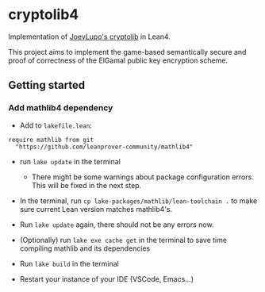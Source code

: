 # cryptolib4
Implementation of [JoeyLupo's cryptolib](https://github.com/JoeyLupo/cryptolib) in Lean4.

This project aims to implement the game-based semantically secure and proof of correctness of the ElGamal public key encryption scheme.

## Getting started
### Add mathlib4 dependency
- Add to `lakefile.lean`:
```
require mathlib from git
  "https://github.com/leanprover-community/mathlib4"
```
- run `lake update` in the terminal
  - There might be some warnings about package configuration errors. This will be fixed in the next step.
  
- In the terminal, run `cp lake-packages/mathlib/lean-toolchain .` to make sure current Lean version matches mathlib4's.

- Run `lake update` again, there should not be any errors now.

- (Optionally) run `lake exe cache get` in the terminal to save time compiling mathlib and its dependencies

- Run `lake build` in the terminal

- Restart your instance of your IDE (VSCode, Emacs...)